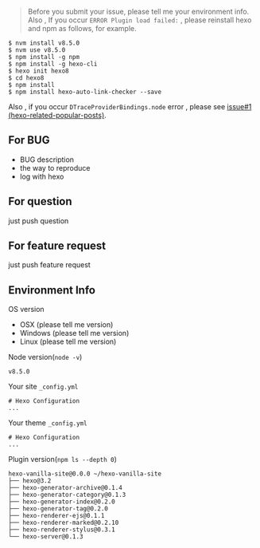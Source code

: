 > Before you submit your issue, please tell me your environment info. Also , If you occur `ERROR Plugin load failed:` , please reinstall hexo and npm as follows, for example.

```
$ nvm install v8.5.0
$ nvm use v8.5.0
$ npm install -g npm
$ npm install -g hexo-cli
$ hexo init hexo8
$ cd hexo8
$ npm install
$ npm install hexo-auto-link-checker --save
```

Also , if you occur `DTraceProviderBindings.node` error , please see [issue#1 (hexo-related-popular-posts)](https://github.com/tea3/hexo-related-popular-posts/issues/1).


## For BUG

- BUG description
- the way to reproduce
- log with hexo

## For question

just push question

## For feature request

just push feature request

## Environment Info

OS version

- OSX (please tell me version)
- Windows (please tell me version)
- Linux (please tell me version)

Node version(`node -v`)
```
v8.5.0
```

Your site `_config.yml`
```
# Hexo Configuration
...
```

Your theme `_config.yml`
```
# Hexo Configuration
...
```

Plugin version(`npm ls --depth 0`)
```
hexo-vanilla-site@0.0.0 ~/hexo-vanilla-site
├── hexo@3.2
├── hexo-generator-archive@0.1.4
├── hexo-generator-category@0.1.3
├── hexo-generator-index@0.2.0
├── hexo-generator-tag@0.2.0
├── hexo-renderer-ejs@0.1.1
├── hexo-renderer-marked@0.2.10
├── hexo-renderer-stylus@0.3.1
└── hexo-server@0.1.3
```


